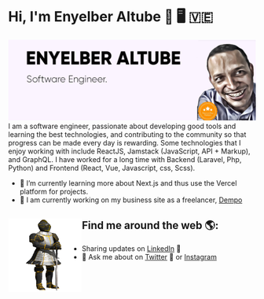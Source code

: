 # Hi, I'm Enyelber Altube 🤟 🖥 🇻🇪

<img src="https://github.com/Enyelber/Enyelber/blob/master/gh-header-image-cropped.png" alt="banner that says Enyelber Altube - software engineer, FullStack developher">
I am a software engineer, passionate about developing good tools and learning the best technologies, and contributing to the community so that progress can be made every day is rewarding. Some technologies that I enjoy working with include ReactJS, Jamstack (JavaScript, API + Markup), and GraphQL. I have worked for a long time with Backend (Laravel, Php, Python) and Frontend (React, Vue, Javascript, css, Scss). 

- 🌱 I’m currently learning more about Next.js and thus use the Vercel platform for projects.
- 🔭 I am currently working on my business site as a freelancer, <a href="https://dempo.es/"> Dempo</a>

## Find me around the web 🌎: <a href="https://github.com/Enyelber"><img align="left" width="150" height="150" src="https://github.com/Enyelber/Enyelber/blob/master/animation.gif"></a>
- Sharing updates on <a href="https://www.linkedin.com/in/enyelberaltubejimenez/">LinkedIn</a> 💼
- 💬 Ask me about on <a href="https://twitter.com/enyelber">Twitter</a> 💼 or <a href="https://www.instagram.com/enyelber/">Instagram</a>


<!--
**Enyelber/Enyelber** is a ✨ _special_ ✨ repository because its `README.md` (this file) appears on your GitHub profile.

Here are some ideas to get you started:


- 👯 I’m looking to collaborate on ...
- 🤔 I’m looking for help with ...
- 💬 Ask me about ...
- 📫 How to reach me: ...
- 😄 Pronouns: ...
- ⚡ Fun fact: ...
-->

